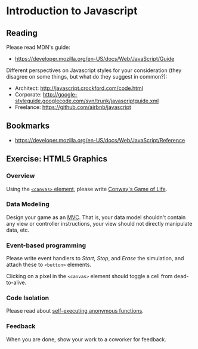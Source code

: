 # Introduction to Javascript

## Reading

Please read MDN's guide:
* https://developer.mozilla.org/en-US/docs/Web/JavaScript/Guide
 
Different perspectives on Javascript styles for your consideration (they disagree on some things, but what do they suggest in common?):
* Architect: http://javascript.crockford.com/code.html
* Corporate: http://google-styleguide.googlecode.com/svn/trunk/javascriptguide.xml
* Freelance: https://github.com/airbnb/javascript

## Bookmarks

* https://developer.mozilla.org/en-US/docs/Web/JavaScript/Reference

## Exercise: HTML5 Graphics

### Overview

Using the [`<canvas>` element](http://www.w3.org/TR/2dcontext2/), please write [Conway's Game of Life](http://en.wikipedia.org/wiki/Conway%27s_Game_of_Life).

### Data Modeling

Design your game as an [MVC](http://en.wikipedia.org/wiki/Model%E2%80%93view%E2%80%93controller). That is, your data model shouldn't contain any view or controller instructions, your view should not directly manipulate data, etc.

### Event-based programming

Please write event handlers to *Start*, *Stop*, and *Erase* the simulation, and attach these to `<button>` elements.

Clicking on a pixel in the `<canvas>` element should toggle a cell from dead-to-alive.

### Code Isolation

Please read about [self-executing anonymous functions](http://markdalgleish.com/2011/03/self-executing-anonymous-functions/).

### Feedback

When you are done, show your work to a coworker for feedback.
